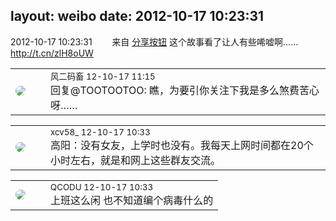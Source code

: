 layout: weibo
date: 2012-10-17 10:23:31
---
<meta name="referrer" content="no-referrer" />

2012-10-17 10:23:31  &nbsp;&nbsp;&nbsp;&nbsp;&nbsp;&nbsp; 来自 <a href="http://app.weibo.com/t/feed/cUcI1A" rel="nofollow">分享按钮</a>
这个故事看了让人有些唏嘘啊…… http://t.cn/zlH8oUW ​​​

<table style="width: 100%;">
  <tr>
    <td style="width: 40px;"><img style="border-radius:50%" src="https://tva3.sinaimg.cn/crop.0.0.639.639.50/6d2a6003jw8f3idy69w2gj20hs0hrt9g.jpg?KID=imgbed,tva&Expires=1624463464&ssig=pAzjAZhk4m"></td>
    <td colspan="2"><small>风二码畜 12-10-17 11:15</small><br/>回复@TOOTOOTOO: 瞧，为要引你关注下我是多么煞费苦心呀……</td>
  </tr>
</table>

<table style="width: 100%;">
  <tr>
    <td style="width: 40px;"><img style="border-radius:50%" src="https://tva3.sinaimg.cn/crop.0.0.1242.1242.50/801f7e9ajw8f3peekcgoqj20yi0yidg9.jpg?KID=imgbed,tva&Expires=1624463464&ssig=HJwRnRW%2FKe"></td>
    <td colspan="2"><small>xcv58_ 12-10-17 10:33</small><br/>高阳：没有女友，上学时也没有。我每天上网时间都在20个小时左右，就是和网上这些群友交流。</td>
  </tr>
</table>

<table style="width: 100%;">
  <tr>
    <td style="width: 40px;"><img style="border-radius:50%" src="https://tvax1.sinaimg.cn/crop.0.0.512.512.50/6b69631dly8g0l3egwcbcj20e80e8dfu.jpg?KID=imgbed,tva&Expires=1624463464&ssig=8G%2FdoybUKc"></td>
    <td colspan="2"><small>QCODU 12-10-17 10:33</small><br/>上班这么闲 也不知道编个病毒什么的</td>
  </tr>
</table>
